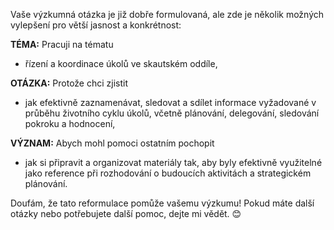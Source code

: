 Vaše výzkumná otázka je již dobře formulovaná, ale zde je několik možných vylepšení pro větší jasnost a konkrétnost:

**TÉMA:** Pracuji na tématu

- řízení a koordinace úkolů ve skautském oddíle,

**OTÁZKA:** Protože chci zjistit

- jak efektivně zaznamenávat, sledovat a sdílet informace vyžadované v průběhu životního cyklu úkolů, včetně plánování, delegování, sledování pokroku a hodnocení,

**VÝZNAM:** Abych mohl pomoci ostatním pochopit

- jak si připravit a organizovat materiály tak, aby byly efektivně využitelné jako reference při rozhodování o budoucích aktivitách a strategickém plánování.

Doufám, že tato reformulace pomůže vašemu výzkumu! Pokud máte další otázky nebo potřebujete další pomoc, dejte mi vědět. 😊